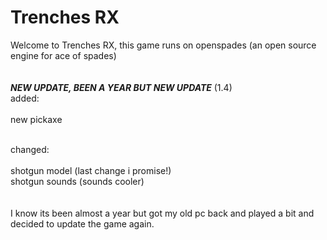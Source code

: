 # Trenches RX
Welcome to Trenches RX, this game runs on openspades (an open source engine for ace of spades)<br /><br />																																																																																																										
***NEW UPDATE, BEEN A YEAR BUT NEW UPDATE*** (1.4) <br />
added:<br /><br />
new pickaxe<br /><br />

changed:<br /><br />
shotgun model (last change i promise!)<br />
shotgun sounds (sounds cooler)<br /><br /><br />
I know its been almost a year but got my old pc back and played a bit and decided to update the game again.

